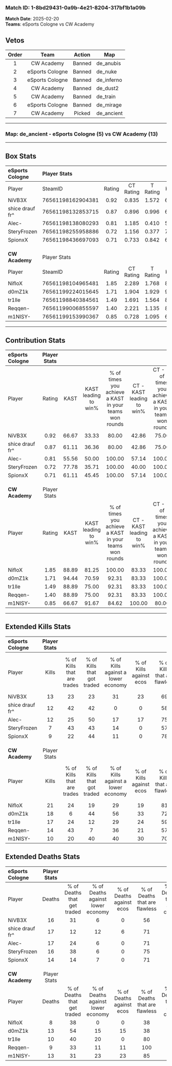 ### Match ID: 1-8bd29431-0a9b-4e21-8204-317bf1b1a09b  
**Match Date**: 2025-02-20  
**Teams**: eSports Cologne vs CW Academy  

## Vetos  

| Order | Team | Action | Map |
| :---: | :--: | :----: | --- |
| 1 | CW Academy | Banned | de_anubis |
| 2 | eSports Cologne | Banned | de_nuke |
| 3 | eSports Cologne | Banned | de_inferno |
| 4 | CW Academy | Banned | de_dust2 |
| 5 | CW Academy | Banned | de_train |
| 6 | eSports Cologne | Banned | de_mirage |
| 7 | CW Academy | Picked | de_ancient |

---  

### **Map**: de_ancient - eSports Cologne (5) vs CW Academy (13)  
---  

## Box Stats  

| **eSports Cologne** | Player Stats      |        |           |          |       |       |       |         |        |      |     |
| :- | :- | :-: | :-: | :-: | :-: | :-: | :-: | :-: | :-: | :-: | :-: |
| Player              | SteamID           | Rating | CT Rating | T Rating | KAST  |  ADR  | Kills | Assists | Deaths | K/D  | HS% |
| NiVB3X              | 76561198162904381 |  0.92  |   0.835   |  1.572   | 66.67 | 66.8  |  13   |    1    |   16   | 0.81 | 38  |
| shice drauf fr^     | 76561198132853715 |  0.87  |   0.896   |  0.996   | 61.11 | 85.1  |  12   |    3    |   17   | 0.71 | 41  |
| Alec-               | 76561198138080293 |  0.81  |   1.185   |  0.410   | 55.56 | 75.2  |  12   |    5    |   17   | 0.71 | 58  |
| SteryFrozen         | 76561198255958886 |  0.72  |   1.156   |  0.377   | 77.78 | 62.3  |   7   |    5    |   16   | 0.44 | 42  |
| SpionxX             | 76561198436697093 |  0.71  |   0.733   |  0.842   | 61.11 | 54.3  |   9   |    2    |   14   | 0.64 | 66  |
|                     |                   |        |           |          |       |       |       |         |        |      |     |
|                     |                   |        |           |          |       |       |       |         |        |      |     |
|                     |                   |        |           |          |       |       |       |         |        |      |     |
| **CW Academy**      | Player Stats      |        |           |          |       |       |       |         |        |      |     |
| Player              | SteamID           | Rating | CT Rating | T Rating | KAST  |  ADR  | Kills | Assists | Deaths | K/D  | HS% |
| NifloX              | 76561198104965481 |  1.85  |   2.289   |  1.768   | 88.89 | 109.0 |  21   |    4    |   8    | 2.63 | 57  |
| d0mZ1k              | 76561199224015645 |  1.71  |   1.904   |  1.929   | 94.44 | 129.4 |  18   |   12    |   13   | 1.38 | 55  |
| tr1lle              | 76561198840384561 |  1.49  |   1.691   |  1.564   | 88.89 | 75.3  |  17   |    3    |   10   | 1.70 | 47  |
| Reqqen-             | 76561199006855597 |  1.40  |   2.221   |  1.135   | 88.89 | 79.4  |  14   |    6    |   9    | 1.56 | 42  |
| m1NISY-             | 76561199153990367 |  0.85  |   0.728   |  1.095   | 66.67 | 56.4  |  10   |    5    |   13   | 0.77 | 70  |
---  

## Contribution Stats  

| **eSports Cologne** | Player Stats |       |                      |                                                        |                           |                                                             |                          |                                                            |
| :- | :-: | :-: | :-: | :-: | :-: | :-: | :-: | :-: |
| Player              |    Rating    | KAST  | KAST leading to win% | % of times you achieve a KAST in your teams won rounds | CT - KAST leading to win% | CT - % of times you achieve a KAST in your teams won rounds | T - KAST leading to win% | T - % of times you achieve a KAST in your teams won rounds |
| NiVB3X              |     0.92     | 66.67 |        33.33         |                         80.00                          |           42.86           |                            75.00                            |          20.00           |                           100.00                           |
| shice drauf fr^     |     0.87     | 61.11 |        36.36         |                         80.00                          |           42.86           |                            75.00                            |          25.00           |                           100.00                           |
| Alec-               |     0.81     | 55.56 |        50.00         |                         100.00                         |           57.14           |                           100.00                            |          33.33           |                           100.00                           |
| SteryFrozen         |     0.72     | 77.78 |        35.71         |                         100.00                         |           40.00           |                           100.00                            |          25.00           |                           100.00                           |
| SpionxX             |     0.71     | 61.11 |        45.45         |                         100.00                         |           57.14           |                           100.00                            |          25.00           |                           100.00                           |
|                     |              |       |                      |                                                        |                           |                                                             |                          |                                                            |
|                     |              |       |                      |                                                        |                           |                                                             |                          |                                                            |
|                     |              |       |                      |                                                        |                           |                                                             |                          |                                                            |
| **CW Academy**      | Player Stats |       |                      |                                                        |                           |                                                             |                          |                                                            |
| Player              |    Rating    | KAST  | KAST leading to win% | % of times you achieve a KAST in your teams won rounds | CT - KAST leading to win% | CT - % of times you achieve a KAST in your teams won rounds | T - KAST leading to win% | T - % of times you achieve a KAST in your teams won rounds |
| NifloX              |     1.85     | 88.89 |        81.25         |                         100.00                         |           83.33           |                           100.00                            |          80.00           |                           100.00                           |
| d0mZ1k              |     1.71     | 94.44 |        70.59         |                         92.31                          |           83.33           |                           100.00                            |          63.64           |                           87.50                            |
| tr1lle              |     1.49     | 88.89 |        75.00         |                         92.31                          |           83.33           |                           100.00                            |          70.00           |                           87.50                            |
| Reqqen-             |     1.40     | 88.89 |        75.00         |                         92.31                          |           83.33           |                           100.00                            |          70.00           |                           87.50                            |
| m1NISY-             |     0.85     | 66.67 |        91.67         |                         84.62                          |          100.00           |                            80.00                            |          87.50           |                           87.50                            |
---  

## Extended Kills Stats  

| **eSports Cologne** | Player Stats |                            |                            |                                    |                         |                              |                                 |                                       |                    |           |
| :- | :-: | :-: | :-: | :-: | :-: | :-: | :-: | :-: | :-: | :-: |
| Player              |    Kills     | % of Kills that are trades | % of Kills that got traded | % of Kills against a lower economy | % of Kills against ecos | % of Kills that are flawless | % of Kills that are close duels | % of Kills that are assisted by flash | Pistol Round Kills | AWP Kills |
| NiVB3X              |      13      |             23             |             23             |                 31                 |           23            |              69              |                8                |                   0                   |         3          |     1     |
| shice drauf fr^     |      12      |             42             |             42             |                 0                  |            0            |              58              |                0                |                   8                   |         0          |     3     |
| Alec-               |      12      |             25             |             50             |                 17                 |           17            |              75              |                8                |                   8                   |         0          |     0     |
| SteryFrozen         |      7       |             43             |             43             |                 14                 |            0            |              57              |                0                |                   0                   |         0          |     0     |
| SpionxX             |      9       |             22             |             44             |                 11                 |            0            |              78              |               11                |                  11                   |         0          |     0     |
|                     |              |                            |                            |                                    |                         |                              |                                 |                                       |                    |           |
|                     |              |                            |                            |                                    |                         |                              |                                 |                                       |                    |           |
|                     |              |                            |                            |                                    |                         |                              |                                 |                                       |                    |           |
| **CW Academy**      | Player Stats |                            |                            |                                    |                         |                              |                                 |                                       |                    |           |
| Player              |    Kills     | % of Kills that are trades | % of Kills that got traded | % of Kills against a lower economy | % of Kills against ecos | % of Kills that are flawless | % of Kills that are close duels | % of Kills that are assisted by flash | Pistol Round Kills | AWP Kills |
| NifloX              |      21      |             24             |             19             |                 29                 |           19            |              81              |                5                |                   5                   |         0          |     3     |
| d0mZ1k              |      18      |             6              |             44             |                 56                 |           33            |              72              |                6                |                  11                   |         1          |     1     |
| tr1lle              |      17      |             24             |             12             |                 29                 |           24            |              59              |                6                |                   6                   |         5          |     3     |
| Reqqen-             |      14      |             43             |             7              |                 36                 |           21            |              57              |                0                |                   7                   |         1          |     1     |
| m1NISY-             |      10      |             20             |             40             |                 40                 |           30            |              70              |                0                |                  10                   |         0          |     2     |
## Extended Deaths Stats  

| **eSports Cologne** | Player Stats |                             |                                   |                          |                               |                            |                           |               |
| :- | :-: | :-: | :-: | :-: | :-: | :-: | :-: | :-: |
| Player              |    Deaths    | % of Deaths that get traded | % of Deaths against lower economy | % of Deaths against ecos | % of Deaths that are flawless | % of Deaths that are close | % of Deaths while blinded | Deaths to AWP |
| NiVB3X              |      16      |             31              |                 6                 |            0             |              56               |             0              |            19             |       1       |
| shice drauf fr^     |      17      |             12              |                12                 |            6             |              71               |             12             |             6             |       2       |
| Alec-               |      17      |             24              |                 6                 |            0             |              71               |             0              |             6             |       0       |
| SteryFrozen         |      16      |             38              |                 6                 |            0             |              75               |             6              |             0             |       2       |
| SpionxX             |      14      |             14              |                 7                 |            0             |              71               |             0              |             7             |       2       |
|                     |              |                             |                                   |                          |                               |                            |                           |               |
|                     |              |                             |                                   |                          |                               |                            |                           |               |
|                     |              |                             |                                   |                          |                               |                            |                           |               |
| **CW Academy**      | Player Stats |                             |                                   |                          |                               |                            |                           |               |
| Player              |    Deaths    | % of Deaths that get traded | % of Deaths against lower economy | % of Deaths against ecos | % of Deaths that are flawless | % of Deaths that are close | % of Deaths while blinded | Deaths to AWP |
| NifloX              |      8       |             38              |                 0                 |            0             |              38               |             0              |            13             |       0       |
| d0mZ1k              |      13      |             54              |                15                 |            15            |              38               |             15             |             8             |       1       |
| tr1lle              |      10      |             40              |                20                 |            0             |              80               |             10             |            10             |       1       |
| Reqqen-             |      9       |             33              |                11                 |            11            |              100              |             0              |             0             |       0       |
| m1NISY-             |      13      |             31              |                23                 |            23            |              85               |             0              |             0             |       1       |
